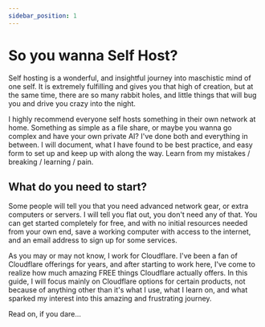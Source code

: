 ```yaml
---
sidebar_position: 1
---
```


# So you wanna Self Host?

Self hosting is a wonderful, and insightful journey into maschistic mind of one self. It is extremely fulfilling and gives you that high of creation, but at the same time, there are so many rabbit holes, and little things that will bug you and drive you crazy into the night. 

I highly recommend everyone self hosts something in their own network at home. Something as simple as a file share, or maybe you wanna go complex and have your own private AI? I've done both and everything in between. I will document, what I have found to be best practice, and easy form to set up and keep up with along the way. Learn from my mistakes / breaking / learning / pain. 

## What do you need to start?

Some people will tell you that you need advanced network gear, or extra computers or servers. I will tell you flat out, you don't need any of that. You can get started completely for free, and with no initial resources needed from your own end, save a working computer with access to the internet, and an email address to sign up for some services. 

As you may or may not know, I work for Cloudflare. I've been a fan of Cloudflare offerings for years, and after starting to work here, I've come to realize how much amazing FREE things Cloudflare actually offers. In this guide, I will focus mainly on Cloudflare options for certain products, not because of anything other than it's what I use, what I learn on, and what sparked my interest into this amazing and frustrating journey. 

Read on, if you dare... 